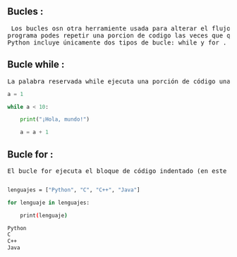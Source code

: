 ## Bucles :

<pre> Los bucles osn otra herramiente usada para alterar el flujo de nuestro
programa podes repetir una porcion de codigo las veces que querramos .
Python incluye únicamente dos tipos de bucle: while y for .</pre>

## Bucle while :

<pre>La palabra reservada while ejecuta una porción de código una y otra vez hasta que la condición especificada sea falsa; o, dicho de otro modo, ejecuta una porción de código mientras que la condición sea verdadera.
</pre>
``` python
a = 1

while a < 10:

    print("¡Hola, mundo!")

    a = a + 1
```

## Bucle for :

<pre>El bucle for ejecuta el bloque de código indentado (en este caso la llamada a print()) tantas veces como elementos haya en la colección indicada a la derecha del operador in. Pero, cada vez que ese código es ejecutado, la variable lenguaje tendrá un valor diferente: en la primera ejecución será igual a "Python"; en la segunda, a "C"; y así hasta alcanzar el final de la lista
</pre>

``` bash python 

lenguajes = ["Python", "C", "C++", "Java"]

for lenguaje in lenguajes:

    print(lenguaje)
```
``` bash
Python
C
C++
Java
```